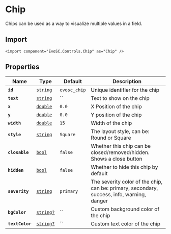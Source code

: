 # Chip
Chips can be used as a way to visualize multiple values in a field.

## Import
```xml:no-line-numbers
<import component="EvoSC.Controls.Chip" as="Chip" />
```

## Properties
| Name | Type | Default | Description |
|------|------|---------|-------------|
| **`id`** | [`string`](#) | `evosc_chip` | Unique identifier for the chip |
| **`text`** | [`string`](#) | `` | Text to show on the chip |
| **`x`** | [`double`](#) | `0.0` | X Position of the chip |
| **`y`** | [`double`](#) | `0.0` | Y position of the chip |
| **`width`** | [`double`](#) | `15` | Width of the chip |
| **`style`** | [`string`](#) | `Square` | The layout style, can be: Round or Square |
| **`closable`** | [`bool`](#) | `false` | Whether this chip can be closed/removed/hidden. Shows a close button |
| **`hidden`** | [`bool`](#) | `false` | Whether to hide this chip by default |
| **`severity`** | [`string`](#) | `primary` | The severity color of the chip, can be: primary, secondary, success, info, warning, danger |
| **`bgColor`** | [`string?`](#) | `` | Custom background color of the chip |
| **`textColor`** | [`string?`](#) | `` | Custom text color of the chip |
